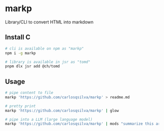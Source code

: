 
# markp

Library/CLI to convert HTML into markdown

## Install C

```sh
# cli is available on npm as "markp"
npm i -g markp

# library is available in jsr as "tomd"
pnpm dlx jsr add @ch/tomd
```

## Usage

```sh
# pipe content to file
markp 'https://github.com/carlosqsilva/markp' > readme.md

# pretty print
markp 'https://github.com/carlosqsilva/markp' | glow

# pipe into a LLM (large language model)
markp 'https://github.com/carlosqsilva/markp' | mods "summarize this article"
```
